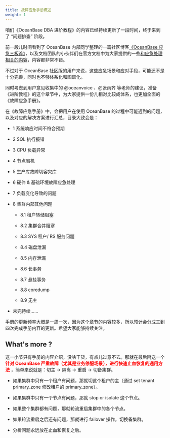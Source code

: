 ```yaml
---
title: 故障应急手册概述
weight: 1
---
```


咱们《OceanBase DBA 进阶教程》的内容已经持续更新了一段时间，终于来到了 “问题排查” 阶段。

前一段儿时间看到了 OceanBase 内部同学整理的一篇社区博客[《OceanBase 应急三板斧》](https://open.oceanbase.com/blog/13250502949)，以及文档团队的小伙伴们在官方文档中为大家提供的一些[和应急处理相关的内容](https://www.oceanbase.com/docs/common-oceanbase-database-cn-1000000001573632)，内容都非常不错。

不过对于 OceanBase 社区版的用户来说，这些应急场景和应对手段，可能还不是十分完善，同时也不够体系化和图谱化。

同时考虑到用户意见收集中的 @oceanvoice 、@张雨齐 等老师的建议，准备《进阶教程》的这个章节中，为大家提供一份儿相对比较成体系，也更加全面的《故障应急手册》。

在《故障应急手册》中，会把用户在使用 OceanBase 的过程中可能遇到的问题，以及对应的解决方案进行汇总，目录大致会是：

* 1 系统响应时间不符合预期

* 2 SQL 执行报错

* 3 CPU 负载异常

* 4 节点宕机

* 5 生产库故障切容灾库

* 6 硬件 & 基础环境故障应急处理

* 7 负载变化导致的问题

* 8 集群内部其他问题

  * 8.1 租户转储阻塞

  * 8.2 集群合并阻塞

  * 8.3 SYS 租户/ RS 服务问题

  * 8.4 磁盘泄漏

  * 8.5 内存泄漏

  * 8.6 长事务

  * 8.7 悬挂事务

  * 8.8 coredump

  * 8.9 无主

* 未完待续……


手册的更新频率大概是一周一次，因为这个章节的内容较多，所以预计会分成三到四次完成手册内容的更新。希望大家能够持续关注。


## What's more ?

这一小节只有手册的内容介绍，没啥干货，有点儿过意不去。那就在最后附送一个 **<font color="red">针对 OceanBase 严重故障（尤其是业务停服场景），进行快速止血恢复的通用方法</font>** ，简单来说就是：切主 -> 隔离 -> 重启 -> 切备集群。

- 如果集群中只有一个租户有问题，那就切这个租户的主（通过 set tenant primary_zone 修改租户的 primary_zone）。

- 如果集群中只有一个节点有问题，那就 stop or isolate 这个节点。

- 如果整个集群都有问题，那就轮流重启集群中的各个节点。

- 如果轮流重启之后还有问题，那就进行 failover 操作，切换备集群。

- 分析问题永远放在止血和恢复之后。